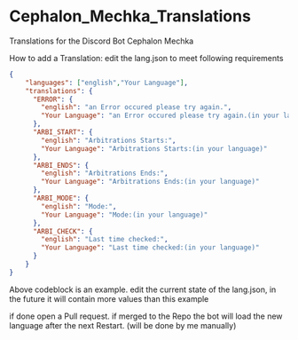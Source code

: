 # Cephalon_Mechka_Translations
Translations for the Discord Bot Cephalon Mechka

How to add a Translation:
edit the lang.json to meet following requirements
```json
{
    "languages": ["english","Your Language"],
    "translations": {
      "ERROR": {
        "english": "an Error occured please try again.",
        "Your Language": "an Error occured please try again.(in your language)"
      },
      "ARBI_START": {
        "english": "Arbitrations Starts:",
        "Your Language": "Arbitrations Starts:(in your language)"
      },
      "ARBI_ENDS": {
        "english": "Arbitrations Ends:",
        "Your Language": "Arbitrations Ends:(in your language)"
      },
      "ARBI_MODE": {
        "english": "Mode:",
        "Your Language": "Mode:(in your language)"
      },
      "ARBI_CHECK": {
        "english": "Last time checked:",
        "Your Language": "Last time checked:(in your language)"
      }
    }
}
```
Above codeblock is an example. edit the current state of the lang.json, in the future it will contain more values than this example

if done open a Pull request. if merged to the Repo the bot will load the new language after the next Restart. (will be done by me manually)
  
